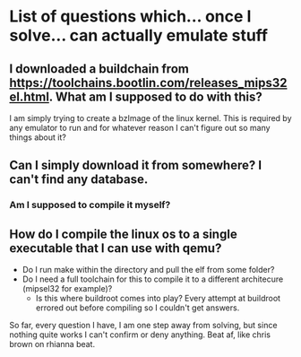 # List of questions which... once I solve... can actually emulate stuff
## I downloaded a buildchain from https://toolchains.bootlin.com/releases_mips32el.html. What am I supposed to do with this?
I am simply trying to create a bzImage of the linux kernel. This is required by any emulator to run and for whatever reason I can't figure out so many things about it?

## Can I simply download it from somewhere? I can't find any database.
### Am I supposed to compile it myself?

## How do I compile the linux os to a single executable that I can use with qemu?
- Do I run make within the directory and pull the elf from some folder?
- Do I need a full toolchain for this to compile it to a different architecure (mipsel32 for example)?
    - Is this where buildroot comes into play? Every attempt at buildroot errored out before compiling so I couldn't get answers.
  
So far, every question I have, I am one step away from solving, but since nothing quite works I can't confirm or deny anything. Beat af, like chris brown on rhianna beat.
